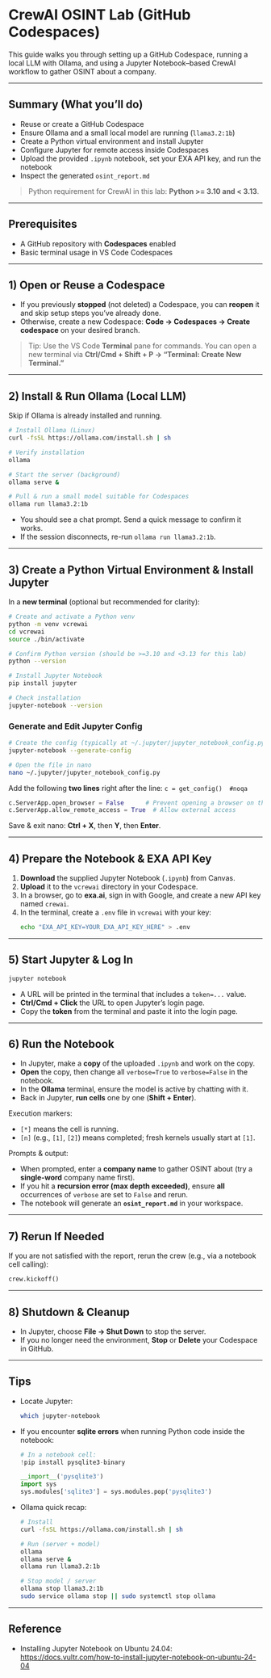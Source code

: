 # CrewAI OSINT Lab (GitHub Codespaces)
This guide walks you through setting up a GitHub Codespace, running a local LLM with Ollama, and using a Jupyter Notebook–based CrewAI workflow to gather OSINT about a company.

---

## Summary (What you’ll do)
- Reuse or create a GitHub Codespace
- Ensure Ollama and a small local model are running (`llama3.2:1b`)
- Create a Python virtual environment and install Jupyter
- Configure Jupyter for remote access inside Codespaces
- Upload the provided `.ipynb` notebook, set your EXA API key, and run the notebook
- Inspect the generated `osint_report.md`

> Python requirement for CrewAI in this lab: **Python >= 3.10 and < 3.13**.

---

## Prerequisites
- A GitHub repository with **Codespaces** enabled
- Basic terminal usage in VS Code Codespaces

---

## 1) Open or Reuse a Codespace
- If you previously **stopped** (not deleted) a Codespace, you can **reopen** it and skip setup steps you’ve already done.
- Otherwise, create a new Codespace: **Code → Codespaces → Create codespace** on your desired branch.

> Tip: Use the VS Code **Terminal** pane for commands. You can open a new terminal via **Ctrl/Cmd + Shift + P → “Terminal: Create New Terminal.”**

---

## 2) Install & Run Ollama (Local LLM)
Skip if Ollama is already installed and running.

```bash
# Install Ollama (Linux)
curl -fsSL https://ollama.com/install.sh | sh

# Verify installation
ollama

# Start the server (background)
ollama serve &

# Pull & run a small model suitable for Codespaces
ollama run llama3.2:1b
```

- You should see a chat prompt. Send a quick message to confirm it works.
- If the session disconnects, re-run `ollama run llama3.2:1b`.

---

## 3) Create a Python Virtual Environment & Install Jupyter
In a **new terminal** (optional but recommended for clarity):

```bash
# Create and activate a Python venv
python -m venv vcrewai
cd vcrewai
source ./bin/activate

# Confirm Python version (should be >=3.10 and <3.13 for this lab)
python --version

# Install Jupyter Notebook
pip install jupyter

# Check installation
jupyter-notebook --version
```

### Generate and Edit Jupyter Config
```bash
# Create the config (typically at ~/.jupyter/jupyter_notebook_config.py)
jupyter-notebook --generate-config

# Open the file in nano
nano ~/.jupyter/jupyter_notebook_config.py
```
Add the following **two lines** right after the line:
`c = get_config()  #noqa`

```python
c.ServerApp.open_browser = False      # Prevent opening a browser on the server
c.ServerApp.allow_remote_access = True  # Allow external access
```

Save & exit nano: **Ctrl + X**, then **Y**, then **Enter**.

---

## 4) Prepare the Notebook & EXA API Key
1. **Download** the supplied Jupyter Notebook (`.ipynb`) from Canvas.
2. **Upload** it to the `vcrewai` directory in your Codespace.
3. In a browser, go to **exa.ai**, sign in with Google, and create a new API key named `crewai`.
4. In the terminal, create a `.env` file in `vcrewai` with your key:
   ```bash
   echo "EXA_API_KEY=YOUR_EXA_API_KEY_HERE" > .env
   ```

---

## 5) Start Jupyter & Log In
```bash
jupyter notebook
```
- A URL will be printed in the terminal that includes a `token=...` value.
- **Ctrl/Cmd + Click** the URL to open Jupyter’s login page.
- Copy the **token** from the terminal and paste it into the login page.

---

## 6) Run the Notebook
- In Jupyter, make a **copy** of the uploaded `.ipynb` and work on the copy.
- **Open** the copy, then change all `verbose=True` to `verbose=False` in the notebook.
- In the **Ollama** terminal, ensure the model is active by chatting with it.
- Back in Jupyter, **run cells** one by one (**Shift + Enter**).

Execution markers:
- `[*]` means the cell is running.
- `[n]` (e.g., `[1]`, `[2]`) means completed; fresh kernels usually start at `[1]`.

Prompts & output:
- When prompted, enter a **company name** to gather OSINT about (try a **single-word** company name first).
- If you hit a **recursion error (max depth exceeded)**, ensure **all** occurrences of `verbose` are set to `False` and rerun.
- The notebook will generate an **`osint_report.md`** in your workspace.

---

## 7) Rerun If Needed
If you are not satisfied with the report, rerun the crew (e.g., via a notebook cell calling):
```python
crew.kickoff()
```

---

## 8) Shutdown & Cleanup
- In Jupyter, choose **File → Shut Down** to stop the server.
- If you no longer need the environment, **Stop** or **Delete** your Codespace in GitHub.

---

## Tips
- Locate Jupyter:
  ```bash
  which jupyter-notebook
  ```

- If you encounter **sqlite errors** when running Python code inside the notebook:
  ```python
  # In a notebook cell:
  !pip install pysqlite3-binary

  __import__('pysqlite3')
  import sys
  sys.modules['sqlite3'] = sys.modules.pop('pysqlite3')
  ```

- Ollama quick recap:
  ```bash
  # Install
  curl -fsSL https://ollama.com/install.sh | sh

  # Run (server + model)
  ollama
  ollama serve &
  ollama run llama3.2:1b

  # Stop model / server
  ollama stop llama3.2:1b
  sudo service ollama stop || sudo systemctl stop ollama
  ```

---

## Reference
- Installing Jupyter Notebook on Ubuntu 24.04: https://docs.vultr.com/how-to-install-jupyter-notebook-on-ubuntu-24-04
